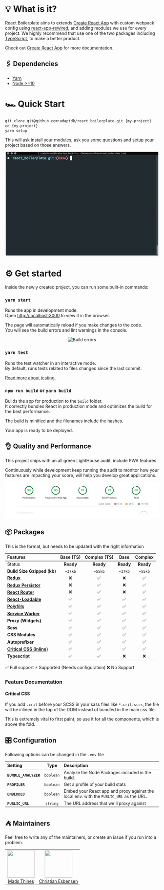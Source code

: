# 💡 What is it?

React Boilerplate aims to extends [Create React App](https://github.com/facebook/create-react-app) with custom webpack config using [react-app-rewired](https://github.com/timarney/react-app-rewired), and adding modules we use for every project. We highly recommend that use one of the two packages including [TypeScript](https://www.typescriptlang.org/docs/handbook/react-&-webpack.html), to make a better product.

Check out [Create React App](https://github.com/facebook/create-react-app) for more documentation.

## 🖇 Dependencies

- [Yarn](https://yarnpkg.com/en/docs/install)
- [Node >=10](https://nodejs.org/en/download/)

# 🏎 Quick Start

```console
git clone git@github.com:adaptdk/react_boilerplate.git {my-project}
cd {my-project}
yarn setup
```

This will ask install your modules, ask you some questions and setup your project based on those answers.

<p align="center">
  <img src="https://raw.githubusercontent.com/adaptdk/react_boilerplate/docs/doc/setup-intro-video.gif?token=APWiOp_OQJvk2uDLjqfi0MiDPrEaCLPOks5b6vy-wA%3D%3D" alt="Intro Video" width="500">
</p>

# ⚙ Get started

Inside the newly created project, you can run some built-in commands:

### `yarn start`

Runs the app in development mode.<br>
Open [http://localhost:3000](http://localhost:3000) to view it in the browser.

The page will automatically reload if you make changes to the code.<br>
You will see the build errors and lint warnings in the console.

<p align='center'>
<img src='https://cdn.rawgit.com/marionebl/create-react-app/9f62826/screencast-error.svg' width="500" alt='Build errors'>
</p>

### `yarn test`

Runs the test watcher in an interactive mode.<br>
By default, runs tests related to files changed since the last commit.

[Read more about testing.](https://github.com/facebook/create-react-app/blob/master/packages/react-scripts/template/README.md#running-tests)

### `npm run build` or `yarn build`

Builds the app for production to the `build` folder.<br>
It correctly bundles React in production mode and optimizes the build for the best performance.

The build is minified and the filenames include the hashes.<br>

Your app is ready to be deployed.

## 👌 Quality and Performance

This project ships with an all green LightHouse audit, include PWA features.

Continuously while development keep running the audit to monitor how your features are impacting your score, will help you develop great applications.

<p align="center">
  <img src="https://raw.githubusercontent.com/adaptdk/react_boilerplate/docs/doc/LightHouse-Audit.jpg?token=APWiOomvEvnCx4kDbaleAMcYSW6T0UqPks5b6vy6wA%3D%3D" alt="LightHouse Audit">
</p>

## 📦 Packages

This is the format, but needs to be updated with the right information

| Features                                                                                     | Base (TS) | Complex (TS) |   Base    |  Complex  |
| :------------------------------------------------------------------------------------------- | :-------: | :----------: | :-------: | :-------: |
| Status                                                                                       | **Ready** |  **Ready**   | **Ready** | **Ready** |
| **Build Size Gzipped (kb)**                                                                  |  `~37kb`  |   `~55kb`    |  `~37kb`  |  `~55kb`  |
| **[Redux](https://github.com/reduxjs/redux)**                                                |    ❌     |      ✅      |    ❌     |    ✅     |
| **[Redux Persistor](https://github.com/rt2zz/redux-persist)**                                |    ❌     |      ✅      |    ❌     |    ✅     |
| **[React Router](https://github.com/ReactTraining/react-router)**                            |    ❌     |      ✅      |    ❌     |    ✅     |
| **[React-Loadable](https://github.com/jamiebuilds/react-loadable)**                          |    ✅     |      ✅      |    ✅     |    ✅     |
| **[Polyfills](https://reactjs.org/docs/react-dom.html#browser-support)**                     |    ✅     |      ✅      |    ✅     |    ✅     |
| **[Service Worker](https://developers.google.com/web/fundamentals/primers/service-workers)** |    ✅     |      ✅      |    ✅     |    ✅     |
| **Proxy (Widgets)**                                                                          |    ✅     |      ✅      |    ✅     |    ✅     |
| **Scss**                                                                                     |    ✅     |      ✅      |    ✅     |    ✅     |
| **CSS Modules**                                                                              |    ✅     |      ✅      |    ✅     |    ✅     |
| **Autoprefixer**                                                                             |    ✅     |      ✅      |    ✅     |    ✅     |
| **[Critical CSS (inline)](#critical-css)**                                                   |    ✅     |      ✅      |    ✅     |    ✅     |
| **Typescript**                                                                               |    ✅     |      ✅      |    ❌     |    ❌     |

✅ Full support ⚡ Supported (Needs configuration) ❌ No Support

### Feature Documentation

#### Critical CSS

If you add `.crit` before your SCSS in your sass files like `*.crit.scss`, the file will be inlined in the top of the DOM instead of bundled in the main css file.

This is extremely vital to first paint, so use it for all the components, which is above the fold.

## 🎛 Configuration

Following options can be changed in the `.env` file

| Setting | Type | Description |
| :------ | :----: | :-------- |
| **`BUNDLE_ANALYZER`** | `boolean` | Analyze the Node Packages included in the build. |
| **`PROFILER`** | `boolean` | Get a profile of your build stats |
| **`EMBEDDED`** | `boolean` | Embed your React app and proxy against the local env. with the `PUBLIC_URL` as the URL. |
| **`PUBLIC_URL`** | `string` | The URL address that we'll proxy against |

## ⛺️ Maintainers

Feel free to write any of the maintainers, or create an issue if you run into a problem.

<table>
  <tbody>
    <tr>
      <td align="center">
        <img width="90" height="90"
        src="https://avatars0.githubusercontent.com/u/16097850?s=460&v=4">
        </br>
        <a href="https://github.com/https://github.com/mads-thines">Mads Thines</a>
      </td>
      <td align="center">
        <img width="90" height="90"
        src="https://avatars0.githubusercontent.com/u/6573200?s=460&v=4">
        </br>
        <a href="https://github.com/ChrEsb">Christian Esbensen</a>
      </td>
    </tr>
  <tbody>
</table>
